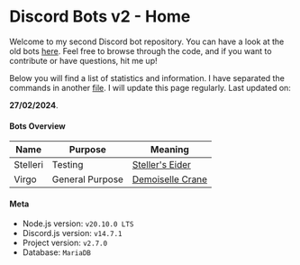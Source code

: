# Discord Bots v2 - Home

Welcome to my second Discord bot repository. You can have a look at the old bots [here](https://github.com/SVKruik/Discord-Bots). Feel free to browse through the code, and if you want to contribute or have questions, hit me up!

Below you will find a list of statistics and information. I have separated the commands in another [file](https://github.com/SVKruik/Discord-Bots-v2/blob/main/Documentation/Commands.md). I will update this page regularly. Last updated on:

**27/02/2024**.

#### Bots Overview

| Name | Purpose | Meaning |
| - | - | - |
| Stelleri | Testing | [Steller's Eider](https://en.wikipedia.org/wiki/Steller%27s_eider) |
| Virgo | General Purpose | [Demoiselle Crane](https://en.wikipedia.org/wiki/Demoiselle_crane) |

#### Meta

- Node.js version: `v20.10.0 LTS`
- Discord.js version: `v14.7.1`
- Project version: `v2.7.0`
- Database: `MariaDB`
